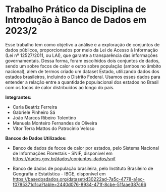 # Trabalho Prático da Disciplina de Introdução à Banco de Dados em 2023/2
Esse trabalho tem como objetivo a análise e a exploração de conjuntos de dados públicos, proporcionados por meio da Lei de Acesso à Informação (Lei nº 12527/2011, ou LAI), que garante a transparência das informações governamentais. Dessa forma, foram escolhidos dois conjuntos de dados, sendo um sobre focos de calor e outro sobre população (ambos no âmbito nacional), além de termos criado um dataset Estado, utilizando dados dos estados brasileiros, incluindo o Distrito Federal. Usamos esses dados para entender a relação entre a quantidade populacional dos estados no Brasil com os focos de calor distribuídos ao longo do país.

**Integrantes:**
  * Carla Beatriz Ferreira
  * Gabriele Pinheiro Sá
  * João Marcos Ribeiro Tolentino
  * Manuela Monteiro Fernandes de Oliveira
  * Vitor Terra Mattos do Patrocínio Veloso

**Bancos de Dados Utilizados:**

* Banco de dados de focos de calor por estados, pelo Sistema Nacional de Informações Florestais - SNIF, disponivel em https://dados.gov.br/dados/conjuntos-dados/snif

* Banco de dados de população brasileira, pelo Instituto Brasileiro de Geografia e Estatística - IBGE, disponível em https://basedosdados.org/dataset/d30222ad-7a5c-4778-a1ec-f0785371d1ca?table=2440d076-8934-471f-8cbe-51faae387c66

